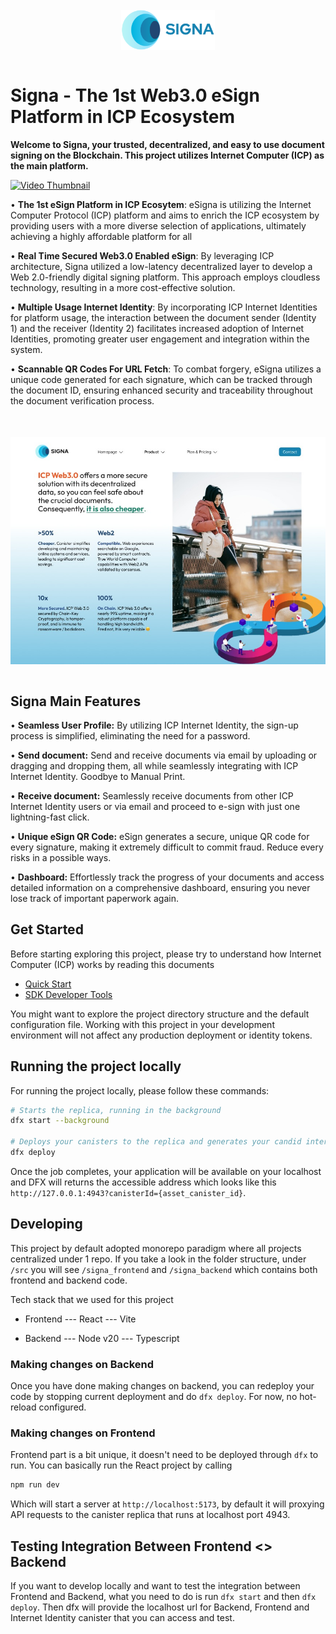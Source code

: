 <h1 align="center">
    <a href="#">
        <img src="./src/signa_frontend/public/SignaLogo.svg" style="margin-top:10px;margin-bottom:10px;width:150px;" alt="Signa Logo" width="400">
    </a>
</h1>

# Signa - The 1st Web3.0 eSign Platform in ICP Ecosystem
**Welcome to Signa, your trusted, decentralized, and easy to use document signing on the Blockchain. This project utilizes Internet Computer (ICP) as the main platform.**

[![Video Thumbnail](https://img.youtube.com/vi/kjK_8_tSr7E/0.jpg)](https://www.youtube.com/watch?v=kjK_8_tSr7E)


•	**The 1st eSign Platform in ICP Ecosytem**: eSigna is utilizing the Internet Computer Protocol (ICP) platform and aims to enrich the ICP ecosystem by providing users with a more diverse selection of applications, ultimately achieving a highly affordable platform for all

•	**Real Time Secured Web3.0 Enabled eSign**: By leveraging ICP architecture, Signa utilized a low-latency decentralized layer to develop a Web 2.0-friendly digital signing platform. This approach employs cloudless technology, resulting in a more cost-effective solution.

•	**Multiple Usage Internet Identity**: By incorporating ICP Internet Identities for platform usage, the interaction between the document sender (Identity 1) and the receiver (Identity 2) facilitates increased adoption of Internet Identities, promoting greater user engagement and integration within the system.

•	**Scannable QR Codes For URL Fetch**: To combat forgery, eSigna utilizes a unique code generated for each signature, which can be tracked through the document ID, ensuring enhanced security and traceability throughout the document verification process.

<h1 align="center">
    <img src="./src/signa_frontend/public/SignaProductPage.jpeg" style="margin-top:10px;margin-bottom:10px" alt="Signa Product Page" width="750"></a>
</h1>

## Signa Main Features
•	**Seamless User Profile:** By utilizing ICP Internet Identity, the sign-up process is simplified, eliminating the need for a password. 

•	**Send document:** Send and receive documents via email by uploading or dragging and dropping them, all while seamlessly integrating with ICP Internet Identity. Goodbye to Manual Print.

•	**Receive document:** Seamlessly receive documents from other ICP Internet Identity users or via email and proceed to e-sign with just one lightning-fast click.

•	**Unique eSign QR Code:** eSign generates a secure, unique QR code for every signature, making it extremely difficult to commit fraud. Reduce every risks in a possible ways.

•	**Dashboard:** Effortlessly track the progress of your documents and access detailed information on a comprehensive dashboard, ensuring you never lose track of important paperwork again.

## Get Started

Before starting exploring this project, please try to understand how Internet Computer (ICP) works by reading this documents

- [Quick Start](https://internetcomputer.org/docs/current/developer-docs/setup/deploy-locally)
- [SDK Developer Tools](https://internetcomputer.org/docs/current/developer-docs/setup/install)

You might want to explore the project directory structure and the default configuration file. Working with this project in your development environment will not affect any production deployment or identity tokens.

## Running the project locally

For running the project locally, please follow these commands:

```bash
# Starts the replica, running in the background
dfx start --background

# Deploys your canisters to the replica and generates your candid interface
dfx deploy
```

Once the job completes, your application will be available on your localhost and DFX will returns the accessible address which looks like this `http://127.0.0.1:4943?canisterId={asset_canister_id}`.

## Developing

This project by default adopted monorepo paradigm where all projects centralized under 1 repo. If you take a look in the folder structure, under `/src` you will see `/signa_frontend` and `/signa_backend` which contains both frontend and backend code.

Tech stack that we used for this project
- Frontend
--- React
--- Vite

- Backend
--- Node v20
--- Typescript

### Making changes on Backend

Once you have done making changes on backend, you can redeploy your code by stopping current deployment and do `dfx deploy`. For now, no hot-reload configured.

### Making changes on Frontend

Frontend part is a bit unique, it doesn't need to be deployed through `dfx` to run. You can basically run the React project by calling

```bash
npm run dev
```

Which will start a server at `http://localhost:5173`, by default it will proxying API requests to the canister replica that runs at localhost port 4943.

## Testing Integration Between Frontend <> Backend

If you want to develop locally and want to test the integration between Frontend and Backend, what you need to do is run `dfx start` and then `dfx deploy`. Then dfx will provide the localhost url for Backend, Frontend and Internet Identity canister that you can access and test.
